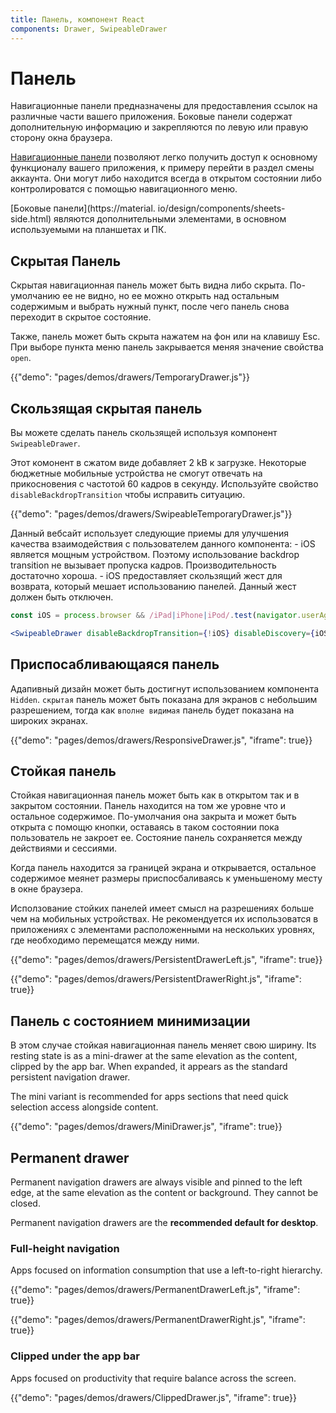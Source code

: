 ```yaml
---
title: Панель, компонент React
components: Drawer, SwipeableDrawer
---
```

# Панель

<p class="description">Навигационные панели предназначены для предоставления ссылок на различные части вашего приложения. Боковые панели содержат дополнительную информацию и закрепляются по левую или правую сторону окна браузера.</p>

[Навигационные панели](https://material.io/design/components/navigation-drawer.html) позволяют легко получить доступ к основному функционалу вашего приложения, к примеру перейти в раздел смены аккаунта. Они могут либо находится всегда в открытом состоянии либо контролироватся с помощью навигационного меню.

[Боковые панели](https://material. io/design/components/sheets-side.html) являются дополнительными элементами, в основном используемыми на планшетах и ПК.

## Скрытая Панель

Скрытая навигационная панель может быть видна либо скрыта. По-умолчанию ее не видно, но ее можно открыть над остальным содержимым и выбрать нужный пункт, после чего панель снова переходит в скрытое состояние.

Также, панель может быть скрыта нажатем на фон или на клавишу Esc. При выборе пункта меню панель закрывается меняя значение свойства `open`.

{{"demo": "pages/demos/drawers/TemporaryDrawer.js"}}

## Скользящая скрытая панель

Вы можете сделать панель скользящей используя компонент `SwipeableDrawer`.

Этот комонент в сжатом виде добавляет 2 kB к загрузке. Некоторые бюджетные мобильные устройства не смогут отвечать на прикосновения с частотой 60 кадров в секунду. Используйте свойство `disableBackdropTransition` чтобы исправить ситуацию.

{{"demo": "pages/demos/drawers/SwipeableTemporaryDrawer.js"}}

Данный вебсайт использует следующие приемы для улучшения качества взаимодействия с пользователем данного компонента: - iOS является мощным устройством. Поэтому использование backdrop transition не вызывает пропуска кадров. Производительность достаточно хороша. - iOS предоставляет скользящий жест для возврата, который мешает использованию панелей. Данный жест должен быть отключен.

```jsx
const iOS = process.browser && /iPad|iPhone|iPod/.test(navigator.userAgent);

<SwipeableDrawer disableBackdropTransition={!iOS} disableDiscovery={iOS} />
```

## Приспосабливающаяся панель

Адапивный дизайн может быть достигнут использованием компонента `Hidden`. `cкрытая` панель может быть показана для экранов с небольшим разрешением, тогда как `вполне видимая` панель будет показана на широких экранах.

{{"demo": "pages/demos/drawers/ResponsiveDrawer.js", "iframe": true}}

## Стойкая панель

Стойкая навигационная панель может быть как в открытом так и в закрытом состоянии. Панель находится на том же уровне что и остальное содержимое. По-умолчания она закрыта и может быть открыта с помощю кнопки, оставаясь в таком состоянии пока пользователь не закроет ее. Состояние панель сохраняется между действиями и сессиями.

Когда панель находится за границей экрана и открывается, остальное содержимое меянет размеры приспосбаливаясь к уменьшеному месту в окне браузера.

Исползование стойких панелей имеет смысл на разрешениях больше чем на мобильных устройствах. Не рекомендуется их использоватся в приложениях с элементами расположенными на нескольких уровнях, где необходимо перемещатся между ними.

{{"demo": "pages/demos/drawers/PersistentDrawerLeft.js", "iframe": true}}

{{"demo": "pages/demos/drawers/PersistentDrawerRight.js", "iframe": true}}

## Панель с состоянием минимизации

В этом случае стойкая навигационная панель меняет свою ширину. Its resting state is as a mini-drawer at the same elevation as the content, clipped by the app bar. When expanded, it appears as the standard persistent navigation drawer.

The mini variant is recommended for apps sections that need quick selection access alongside content.

{{"demo": "pages/demos/drawers/MiniDrawer.js", "iframe": true}}

## Permanent drawer

Permanent navigation drawers are always visible and pinned to the left edge, at the same elevation as the content or background. They cannot be closed.

Permanent navigation drawers are the **recommended default for desktop**.

### Full-height navigation

Apps focused on information consumption that use a left-to-right hierarchy.

{{"demo": "pages/demos/drawers/PermanentDrawerLeft.js", "iframe": true}}

{{"demo": "pages/demos/drawers/PermanentDrawerRight.js", "iframe": true}}

### Clipped under the app bar

Apps focused on productivity that require balance across the screen.

{{"demo": "pages/demos/drawers/ClippedDrawer.js", "iframe": true}}